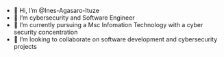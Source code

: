 - 👋 Hi, I’m @Ines-Agasaro-Ituze
- 👀 I’m cybersecurity and Software Engineer
- 🌱 I’m currently pursuing a Msc Infomation Technology with a cyber security concentration
- 💞️ I’m looking to collaborate on software development and cybersecurity projects


<!---
Ines-Agasaro-Ituze/Ines-Agasaro-Ituze is a ✨ special ✨ repository because its `README.md` (this file) appears on your GitHub profile.
You can click the Preview link to take a look at your changes.
--->
